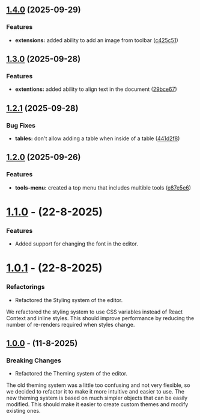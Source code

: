 ## [1.4.0](https://github.com/Mo2men-dev/noqta-editor/compare/v1.3.0...v1.4.0) (2025-09-29)

### Features

- **extensions:** added ability to add an image from toolbar ([c425c51](https://github.com/Mo2men-dev/noqta-editor/commit/c425c51b08e37331d7ff34138d2b944b8d5d2631))

## [1.3.0](https://github.com/Mo2men-dev/noqta-editor/compare/v1.2.1...v1.3.0) (2025-09-28)

### Features

- **extentions:** added ability to align text in the document ([29bce67](https://github.com/Mo2men-dev/noqta-editor/commit/29bce67b132de9615272ed532db0fc988190c2aa))

## [1.2.1](https://github.com/Mo2men-dev/noqta-editor/compare/v1.2.0...v1.2.1) (2025-09-28)

### Bug Fixes

- **tables:** don't allow adding a table when inside of a table ([441d2f8](https://github.com/Mo2men-dev/noqta-editor/commit/441d2f83acf0b2c37c180a11cf7c65d5a6f27898))

## [1.2.0](https://github.com/Mo2men-dev/noqta-editor/compare/v1.1.0...v1.2.0) (2025-09-26)

### Features

- **tools-menu:** created a top menu that includes multible tools ([e87e5e6](https://github.com/Mo2men-dev/noqta-editor/commit/e87e5e67db524f58e628af91ecd5513cccd53b89))

# [1.1.0](https://github.com/Mo2men-dev/noqta-editor/compare/v1.0.1...v1.1.0) - (22-8-2025)

### Features

- Added support for changing the font in the editor.

# [1.0.1](https://github.com/Mo2men-dev/noqta-editor/compare/v1.0.0...v1.0.1) - (22-8-2025)

### Refactorings

- Refactored the Styling system of the editor.

We refactored the styling system to use CSS variables instead of React Context and inline styles. This should improve performance by reducing the number of re-renders required when styles change.

## [1.0.0](https://github.com/Mo2men-dev/noqta-editor/compare/v0.10.0...v1.0.0) - (11-8-2025)

### Breaking Changes

- Refactored the Theming system of the editor.

The old theming system was a little too confusing and not very flexible, so we decided to refactor it to make it more intuitive and easier to use. The new theming system is based on much simpler objects that can be easily modified. This should make it easier to create custom themes and modify existing ones.
